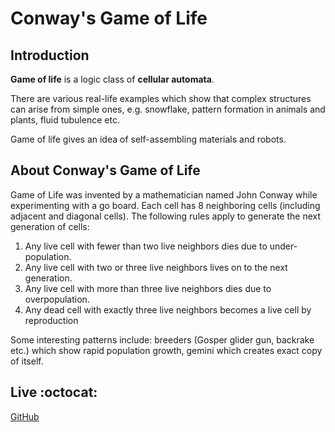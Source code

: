 # Conway's Game of Life

## Introduction

**Game of life** is a logic class of **cellular automata**.

There are various real-life examples which show that complex structures can arise from simple ones, e.g. snowflake, pattern formation in animals and plants, fluid tubulence etc.

Game of life gives an idea of self-assembling materials and robots.

## About Conway's Game of Life

Game of Life was invented by a mathematician named John Conway while experimenting with a go board.
Each cell has 8 neighboring cells (including adjacent and diagonal cells). The following rules apply to generate the next generation of cells:

1. Any live cell with fewer than two live neighbors dies due to under-population.
2. Any live cell with two or three live neighbors lives on to the next generation.
3. Any live cell with more than three live neighbors dies due to overpopulation.
4. Any dead cell with exactly three live neighbors becomes a live cell by reproduction

Some interesting patterns include: breeders (Gosper glider gun, backrake etc.) which show rapid population growth, gemini which creates exact copy of itself.

## Live :octocat:
[GitHub](https://mighty-geek.github.io/Game_of_Life/)


